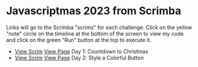 # Javascriptmas 2023 from Scrimba

Links will go to the Scrimba "scrims" for each challenge. Click on the yellow "note" circle on the timeline at the bottom of the screen to view my code and click on the green "Run" button at the top to execute it.

- [View Scrim](https://scrimba.com/learn/javascriptmas/-day-1-countdown-to-christmas-co80c4e67af8077afdabe0297) [View Page]() Day 1: Countdown to Christmas
- [View Scrim]() [View Page]() Day 2: Style a Colorful Button